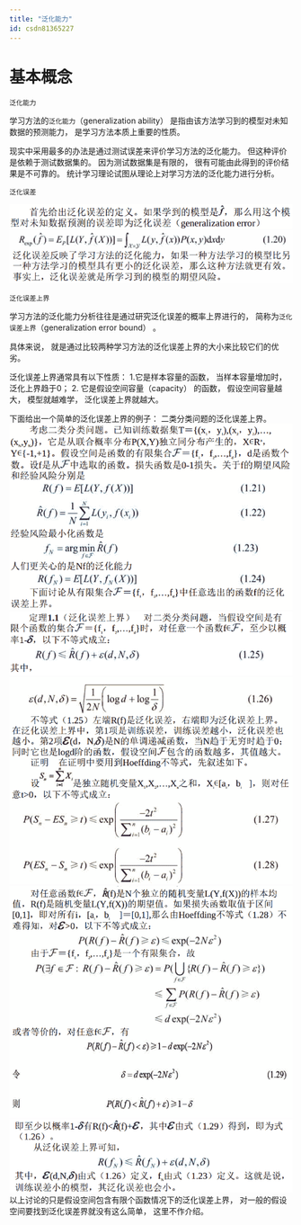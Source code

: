 ```yaml
---
title: "泛化能力"
id: csdn81365227
---
```


# 基本概念

```
泛化能力
```

学习方法的`泛化能力`（generalization ability） 是指由该方法学习到的模型对未知数据的预测能力， 是学习方法本质上重要的性质。

现实中采用最多的办法是通过测试误差来评价学习方法的泛化能力。 但这种评价是依赖于测试数据集的。 因为测试数据集是有限的， 很有可能由此得到的评价结果是不可靠的。 统计学习理论试图从理论上对学习方法的泛化能力进行分析。

```
泛化误差
```

![image.png](../img/fc9f4389f1a73ea25de56532ee701e5c.png)
![image.png](../img/5c5455e2491a0ba4ba69fef7957dac2a.png)

```
泛化误差上界
```

学习方法的泛化能力分析往往是通过研究泛化误差的概率上界进行的， 简称为`泛化误差上界`（generalization error bound） 。

具体来说， 就是通过比较两种学习方法的泛化误差上界的大小来比较它们的优劣。

泛化误差上界通常具有以下性质：
1.它是样本容量的函数， 当样本容量增加时， 泛化上界趋于0；
2\. 它是假设空间容量（capacity） 的函数， 假设空间容量越大， 模型就越难学， 泛化误差上界就越大。

下面给出一个简单的泛化误差上界的例子： 二类分类问题的泛化误差上界。
![image.png](../img/ec209529ea8a387b02bf2cea44763297.png)
![image.png](../img/1ef355485db65bbe28edec70b69e7a33.png)
![image.png](../img/03791921f96f8f3547b980b6cafab69b.png)
![image.png](../img/10c47dddf5ac8f861a85ccf835b3f621.png)
![image.png](../img/e5538f30829675e5a3c7c1aa8ae1b2ea.png)
以上讨论的只是假设空间包含有限个函数情况下的泛化误差上界， 对一般的假设空间要找到泛化误差界就没有这么简单， 这里不作介绍。